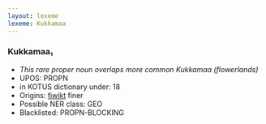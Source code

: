 ```yaml
---
layout: lexeme
lexeme: Kukkamaa
---
```


###  Kukkamaa₁

* _This rare proper noun overlaps more common *Kukkamaa* (flowerlands)_
* UPOS:  PROPN
* in KOTUS dictionary under:  18
* Origins: [fiwikt](https://fi.wiktionary.org/wiki/Kukkamaa) finer 
* Possible NER class:  GEO
* Blacklisted:  PROPN-BLOCKING


